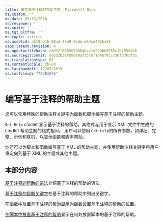 ```yaml
---
title: 编写基于注释的帮助主题 |Microsoft Docs
ms.custom: ''
ms.date: 09/13/2016
ms.reviewer: ''
ms.suite: ''
ms.tgt_pltfrm: ''
ms.topic: article
ms.assetid: e619ab16-90ad-46e9-9bde-d6dce492ba56
caps.latest.revision: 4
ms.openlocfilehash: e3d32f36b597088abc41e229bb0955c1b25504e6
ms.sourcegitcommit: debd2b38fb8070a7357bf1a4bf9cc736f3702f31
ms.translationtype: MT
ms.contentlocale: zh-CN
ms.lasthandoff: 12/05/2019
ms.locfileid: "72361076"
---
```

# <a name="writing-comment-based-help-topics"></a>编写基于注释的帮助主题

您可以使用特殊的帮助注释关键字为函数和脚本编写基于注释的帮助主题。

 `Get-Help` cmdlet 显示基于注释的帮助，其格式与用于显示 XML 文件中生成的 cmdlet 帮助主题的格式相同。 用户可以使用 `Get-Help`的所有参数，如详细、完整、示例和联机，以显示函数和脚本帮助。

 你还可以为脚本和函数编写基于 XML 的帮助主题，并使用帮助注释关键字将用户重定向到基于 XML 的主题或其他主题。

## <a name="in-this-section"></a>本部分内容

 [基于注释的帮助的语法](./syntax-of-comment-based-help.md)介绍基于注释的帮助的语法。

 [基于注释的帮助关键字](./comment-based-help-keywords.md)在基于注释的帮助中列出关键字。

 [在函数中放置基于注释的帮助](./placing-comment-based-help-in-functions.md)显示为函数设置基于注释的帮助的位置。

 [在脚本中放置基于注释的帮助](./placing-comment-based-help-in-scripts.md)显示在何处放置脚本的基于注释的帮助。